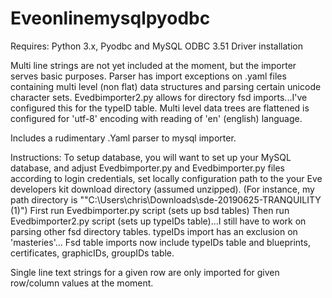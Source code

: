 # Eveonlinemysqlpyodbc

Requires:
Python 3.x, Pyodbc and MySQL ODBC 3.51 Driver installation

Multi line strings are not yet included at the moment, but the importer serves basic purposes.
Parser has import exceptions on .yaml files containing multi level (non flat) data structures
and parsing certain unicode character sets.
Evedbimporter2.py allows for directory fsd imports...I've configured this for the typeID table.  Multi level data trees are flattened is configured for 'utf-8' encoding with reading of 'en' (english) language.   

Includes a rudimentary .Yaml parser to mysql importer. 

Instructions:
To setup database, you will want to set up your MySQL database, and adjust Evedbimporter.py and Evedbimporter.py files according to login credentials, set locally configuration path to the your Eve developers kit download directory (assumed unzipped).  (For instance, my path directory is ""C:\\Users\\chris\\Downloads\\sde-20190625-TRANQUILITY (1)")
First run Evedbimporter.py script (sets up bsd tables)
Then run Evedbimporter2.py script (sets up typeIDs table)...I still have to work on parsing other fsd directory tables.  typeIDs import has an exclusion on 'masteries'...
Fsd table imports now include typeIDs table and blueprints, certificates, graphicIDs, groupIDs table.  

Single line text strings for a given row are only imported for given row/column values at the moment. 
